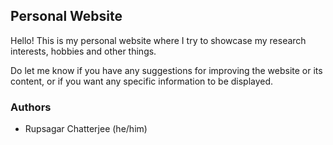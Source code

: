 ## Personal Website

Hello! This is my personal website where I try to showcase my research interests, hobbies and other things.

Do let me know if you have any suggestions for improving the website or its content, or if you want any specific information to be displayed.


### Authors

- Rupsagar Chatterjee (he/him)

